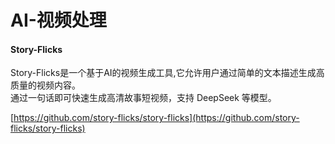 # AI-视频处理

#### Story-Flicks
Story-Flicks是一个基于AI的视频生成工具,它允许用户通过简单的文本描述生成高质量的视频内容。  
通过一句话即可快速生成高清故事短视频，支持 DeepSeek 等模型。


[https://github.com/story-flicks/story-flicks](https://github.com/story-flicks/story-flicks)







